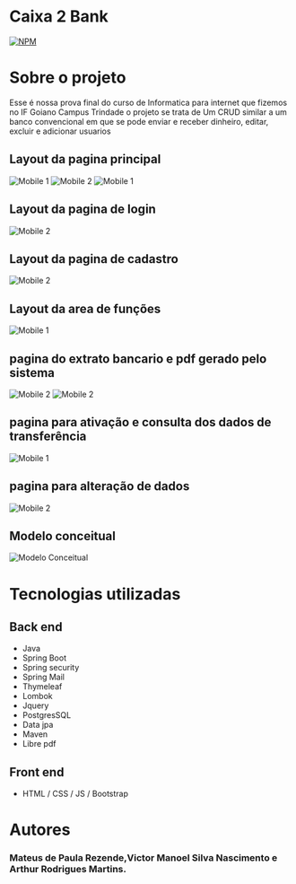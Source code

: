 # Caixa 2 Bank
[![NPM](https://img.shields.io/npm/l/react)](https://github.com/mateusp-rezende/Caixa2Bank-projeto/blob/main/LICENSE) 

# Sobre o projeto

Esse é nossa prova final do curso de Informatica para internet que fizemos no IF Goiano Campus Trindade
o projeto se trata de Um CRUD similar a um banco convencional em que se pode enviar e receber dinheiro, editar, excluir e adicionar usuarios

## Layout da pagina principal
![Mobile 1](https://github.com/mateusp-rezende/assets/blob/main/frame1.jpg) 
![Mobile 2](https://github.com/mateusp-rezende/assets/blob/main/frame2.jpg)
![Mobile 1](https://github.com/mateusp-rezende/assets/blob/main/frame3.jpg) 
## Layout da pagina de login 
![Mobile 2](https://github.com/mateusp-rezende/assets/blob/main/frame4.jpg)
## Layout da pagina de cadastro
![Mobile 2](https://github.com/mateusp-rezende/assets/blob/main/frame10.jpg)
## Layout da area de funções
![Mobile 1](https://github.com/mateusp-rezende/assets/blob/main/frame5.jpg) 
## pagina do extrato bancario e pdf gerado pelo sistema
![Mobile 2](https://github.com/mateusp-rezende/assets/blob/main/frame6.jpg)
![Mobile 2](https://github.com/mateusp-rezende/assets/blob/main/framepdf.jpg)
## pagina para ativação e consulta dos dados de transferência
![Mobile 1](https://github.com/mateusp-rezende/assets/blob/main/frame7.jpg) 
## pagina para alteração de dados
![Mobile 2](https://github.com/mateusp-rezende/assets/blob/main/frame8.jpg)

## Modelo conceitual
![Modelo Conceitual]()

# Tecnologias utilizadas
## Back end
- Java
- Spring Boot
- Spring security
-  Spring Mail
-  Thymeleaf
-  Lombok
- Jquery
- PostgresSQL
- Data jpa
- Maven
- Libre pdf
  
## Front end
- HTML / CSS / JS / Bootstrap
# Autores
### Mateus de Paula Rezende,Victor Manoel Silva Nascimento e Arthur Rodrigues Martins.


